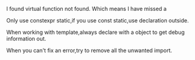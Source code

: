 I found virtual function not found.
Which means I have missed a 

Only use constexpr static,if you use const static,use declaration outside.

When working with template,always declare with a object to get debug information out.

When you can't fix an error,try to remove all the unwanted import.
